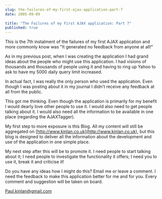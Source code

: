 ```yaml
---
slug: the-failures-of-my-first-ajax-application-part-7
date: 2005-09-09
 
title: "The Failures of my First AJAX application: Part 7"
published: true
---
```

This is the 7th instalment of the failures of my first AJAX application and more commonly know was "It generated no feedback from anyone at all!"<p />As in my previous post, when I was creating the application I had grand ideas about the people who might use this application. I had visions of thousands and thousands of people using it and having to ring up Yahoo to ask to have my 5000 daily query limit increased.<p />In actual fact, I was really the only person who used the application. Even though I was posting about it in my journal I didn’t receive any feedback at all from the public.<p />This got me thinking. Even though the application is primarily for my benefit I would dearly love other people to use it. I would also need to get people talking about it. I would also need all the information to be available in one place (regarding the AJAXTagger).<p />My first step to more exposure is this Blog. All my content will still be aggregated on [http://www.kinlan.co.uk](http://www.kinlan.co.uk), but this blog is designed to deliver all the information about the development and use of the application in one simple place.<p />My next step after this will be to promote it. I need people to start talking about it; I need people to investigate the functionality it offers; I need you to use it, break it and criticise it!<p />Do you have any ideas how I might do this? Email me or leave a comment. I need the feedback to make this application better for me and for you. Every comment and suggestion will be taken on board.<p />[Paul.kinlan@gmail.com](mailto:Paul.kinlan@gmail.com)<p />

